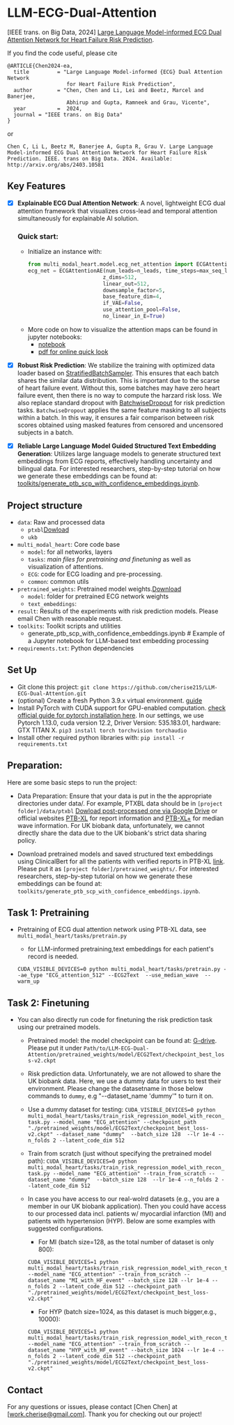 # LLM-ECG-Dual-Attention

[IEEE trans. on Big Data, 2024] [Large Language Model-informed ECG Dual Attention Network for Heart Failure Risk Prediction](https://arxiv.org/abs/2403.10581).

If you find the code useful, please cite
```
@ARTICLE{Chen2024-ea,
  title         = "Large Language Model-informed {ECG} Dual Attention Network
                   for Heart Failure Risk Prediction",
  author        = "Chen, Chen and Li, Lei and Beetz, Marcel and Banerjee,
                   Abhirup and Gupta, Ramneek and Grau, Vicente",
  year          =  2024,
  journal = "IEEE trans. on Big Data"
}
```
or 
```
Chen C, Li L, Beetz M, Banerjee A, Gupta R, Grau V. Large Language Model-informed ECG Dual Attention Network for Heart Failure Risk Prediction. IEEE. trans on Big Data. 2024. Available: http://arxiv.org/abs/2403.10581
```

## Key Features
- [x] **Explainable ECG Dual Attention Network**: A novel, lightweight ECG dual attention framework that visualizes cross-lead and temporal attention simultaneously for explainable AI solution. 
    ### Quick start: 
    - Initialize an instance with:
        ```python
        from multi_modal_heart.model.ecg_net_attention import ECGAttentionAE
        ecg_net = ECGAttentionAE(num_leads=n_leads, time_steps=max_seq_len, 
                                z_dims=512, 
                                linear_out=512, 
                                downsample_factor=5, 
                                base_feature_dim=4,
                                if_VAE=False,
                                use_attention_pool=False,
                                no_linear_in_E=True)
        ```
    - More code on how to visualize the attention maps can be found in jupyter notebooks: 
        - [notebook](multi_modal_heart/tasks/vis_risk_score_attention_maps.ipynb)
        - [pdf for online quick look](multi_modal_heart/tasks/vis_risk_score_attention_maps.pdf) 
- [x] **Robust Risk Prediction**: We stabilize the training with optimized data loader based on [StratifiedBatchSampler](https://github.com/cherise215/LLM-ECG-Dual-Attention/blob/ad2560d0788e854e5fd4d964bcc3840290824671/multi_modal_heart/tasks/train_risk_regression_model_with_recon_task.py#L119). This ensures that each batch shares the similar data distribution. This is important due to the scarse of heart failure event. Without this, some batches may have zero heart failure event, then there is no way to compute the harzard risk loss.  We also replace standard dropout with [BatchwiseDropout](https://github.com/cherise215/LLM-ECG-Dual-Attention/blob/ad2560d0788e854e5fd4d964bcc3840290824671/multi_modal_heart/model/custom_layers/fixable_dropout.py#L77C7-L77C23) for risk prediction tasks. `BatchwiseDropout` applies the same feature masking to all subjects within a batch. In this way, it ensures a fair comparison between risk scores obtained using masked features from censored and uncensored subjects in a batch. 
- [x] **Reliable Large Language Model Guided Structured Text Embedding Generation**: Utilizes large language models to generate structured text embeddings from ECG reports, effectively handling uncertainty and bilingual data. For interested researchers, step-by-step tutorial on how we generate these embeddings can be found at: [toolkits/generate_ptb_scp_with_confidence_embeddings.ipynb](https://github.com/cherise215/LLM-ECG-Dual-Attention/blob/dev/toolkits/generate_ptb_scp_with_confidence_embeddings.ipynb). 


## Project structure
- `data`: Raw and processed data
    - `ptxbl`[Dowload](https://drive.google.com/file/d/1FkCoGAfMeg2dmOSBYDljW8mVp9Rli9W4/view?usp=sharing)
    - `ukb` 
- `multi_modal_heart`:  Core code base
    - `model`: for all networks, layers
    - `tasks`: *main files for pretraining and finetuning* as well as visualization of attentions.
    - `ECG`: code for ECG loading and pre-processing.
    - `common`: common utils
- `pretrained_weights`: Pretrained model weights.[Download](https://drive.google.com/drive/folders/1j6qbuQYjJJ4yn_zz4aHZdQRrvuFUJ7pS?usp=sharing)
    - `model`: folder for pretrained ECG network weights
    -  `text_embeddings`:
- `result`:  Results of the experiments with risk prediction models. Please email Chen with reasonable request. 
- `toolkits`: Toolkit scripts and utilities
    - generate_ptb_scp_with_confidence_embeddings.ipynb # Example of a Jupyter notebook for LLM-based text embedding processing
- `requirements.txt`: Python dependencies


## Set Up
- Git clone this project: 
`git clone https://github.com/cherise215/LLM-ECG-Dual-Attention.git`
- (optional) Create a fresh Python 3.9.x virtual environment. [guide](https://www.arch.jhu.edu/python-virtual-environments/)
- Install PyTorch with CUDA support for GPU-enabled computation. [check official guide for pytorch installation here](https://pytorch.org/). In our settings, we use Pytorch 1.13.0, cuda version 12.2, Driver Version: 535.183.01, hardware: GTX TITAN X. 
`pip3 install torch torchvision torchaudio`
- Install other required python libraries with: 
 `pip install -r requirements.txt`

## Preparation:
Here are some basic steps to run the project:
- Data Preparation: Ensure that your data is put in the the appropriate directories under data/. For example, PTXBL data should be in `[project folder]/data/ptxbl` [Dowload post-processed one via Google Drive](https://drive.google.com/file/d/1FkCoGAfMeg2dmOSBYDljW8mVp9Rli9W4/view?usp=sharing) or official websites [PTB-XL](https://physionet.org/content/ptb-xl/1.0.3/) for report information and [PTB-XL+](https://physionet.org/content/ptb-xl-plus/1.0.1/) for median wave information. For UK biobank data, unfortunately, we cannot directly share the data due to the UK biobank's strict data sharing policy. 

- Download pretrained models and saved structured text embeddings using ClinicalBert for all the patients with verified reports in PTB-XL [link](https://drive.google.com/drive/folders/1j6qbuQYjJJ4yn_zz4aHZdQRrvuFUJ7pS?usp=sharing). Please put it as `[project folder]/pretrained_weights/`. For interested researchers, step-by-step tutorial on how we generate these embeddings can be found at: `toolkits/generate_ptb_scp_with_confidence_embeddings.ipynb`. 

## Task 1: Pretraining 
-  Pretraining of ECG dual attention network using PTB-XL data, see `multi_modal_heart/tasks/pretrain.py`
    - for LLM-informed pretraining,text embeddings for each patient's record is needed.

    `CUDA_VISIBLE_DEVICES=0 python multi_modal_heart/tasks/pretrain.py --ae_type "ECG_attention_512" --ECG2Text  --use_median_wave  --warm_up`

## Task 2: Finetuning 
- You can also directly run code for finetuning the risk prediction task using our pretrained models.
    - Pretrained model: the model checkpoint can be found at: [G-drive](https://drive.google.com/drive/folders/1j6qbuQYjJJ4yn_zz4aHZdQRrvuFUJ7pS?usp=sharing). Please put it under `Path/to/LLM-ECG-Dual-Attention/pretrained_weights/model/ECG2Text/checkpoint_best_loss-v2.ckpt`
    - Risk prediction data. Unfortunately, we are not allowed to share the UK biobank data. Here, we use a dummy data for users to test their environment. Please change the datasetname in those below commands  to `dummy`, e.g "--dataset_name 'dummy'" to turn it on. 
    - Use a dummy dataset for testing:
      `CUDA_VISIBLE_DEVICES=0 python multi_modal_heart/tasks/train_risk_regression_model_with_recon_task.py --model_name "ECG_attention" --checkpoint_path "./pretrained_weights/model/ECG2Text/checkpoint_best_loss-v2.ckpt" --dataset_name "dummy"  --batch_size 128  --lr 1e-4 --n_folds 2 --latent_code_dim 512`

    - Train from scratch (just without specifying the pretrained model path):
      `CUDA_VISIBLE_DEVICES=0 python multi_modal_heart/tasks/train_risk_regression_model_with_recon_task.py --model_name "ECG_attention" --train_from_scratch --dataset_name "dummy"  --batch_size 128  --lr 1e-4 --n_folds 2 --latent_code_dim 512`
    
    - In case you have access to our real-wolrd datasets (e.g., you are a member in our UK biobank application). Then you could have access to our processed data incl. patients w/ myocardial infarction (MI) and patients with hypertension (HYP). Below are some examples with suggested configurations.
        - For MI  (batch size=128, as the total number of dataset is only 800): 
        ``` 
        CUDA_VISIBLE_DEVICES=1 python multi_modal_heart/tasks/train_risk_regression_model_with_recon_task.py --model_name "ECG_attention" --train_from_scratch --dataset_name "MI_with_HF_event" --batch_size 128 --lr 1e-4 --n_folds 2 --latent_code_dim 512 --checkpoint_path "./pretrained_weights/model/ECG2Text/checkpoint_best_loss-v2.ckpt" 
        ```
        - For HYP (batch size=1024, as this dataset is much bigger,e.g., 10000): 
        ``` 
        CUDA_VISIBLE_DEVICES=1 python multi_modal_heart/tasks/train_risk_regression_model_with_recon_task.py --model_name "ECG_attention" --train_from_scratch --dataset_name "HYP_with_HF_event" --batch_size 1024 --lr 1e-4 --n_folds 2 --latent_code_dim 512 --checkpoint_path "./pretrained_weights/model/ECG2Text/checkpoint_best_loss-v2.ckpt" 
        ```

## Contact
For any questions or issues, please contact [Chen Chen] at [work.cherise@gmail.com]. Thank you for checking out our project!